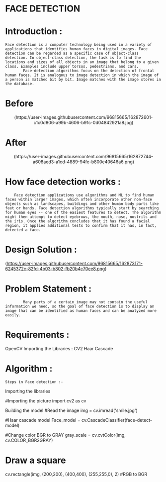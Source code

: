 # FACE DETECTION
# Introduction :
 	Face detection is a computer technology being used in a variety of applications that identifies human faces in digital images. Face detection can be regarded as a specific case of object-class detection. In object-class detection, the task is to find the locations and sizes of all objects in an image that belong to a given class. Examples include upper torsos, pedestrians, and cars.
           	Face-detection algorithms focus on the detection of frontal human faces. It is analogous to image detection in which the image of a person is matched bit by bit. Image matches with the image stores in the database. 
# Before     
<p align="center">
  (https://user-images.githubusercontent.com/96815665/162872601-c1c0d806-a99b-4606-b91c-0d04842921a8.jpg)
</p>

# After
<p align="center">
(https://user-images.githubusercontent.com/96815665/162872744-a608aed3-a1cd-4889-94fe-b800e40646a6.png)
 </p>
 
# How face detection works : 
        Face detection applications use algorithms and ML to find human faces within larger images, which often incorporate other non-face objects such as landscapes, buildings and other human body parts like feet or hands. Face detection algorithms typically start by searching for human eyes -- one of the easiest features to detect. The algorithm might then attempt to detect eyebrows, the mouth, nose, nostrils and the iris. Once the algorithm concludes that it has found a facial region, it applies additional tests to confirm that it has, in fact, detected a face.
        
 # Design Solution : 
 (https://user-images.githubusercontent.com/96815665/162873171-6245372c-82fd-4b03-b802-fb20b4c70ee8.png)
 
  # Problem Statement :
           	Many parts of a certain image may not contain the useful information we need, so the goal of face detection is to display an image that can be identified as human faces and can be analyzed more easily. 

# Requirements :
OpenCV
Importing the Libraries :
CV2
Haar  Cascade
 
# Algorithm :
	Steps in Face detection :-

Importing the libraries

#Importing the picture
import cv2 as cv

Building the model
#Read the image
 img = cv.imread('smile.jpg')
 
#Haar cascade model
Face_model = cv.CascadeClassifier(face-detect-model)
 
#Change color BGR to GRAY
gray_scale = cv.cvtColor(img, cv.COLOR_BGR2GRAY)
 
# Draw a square
cv.rectangle(img, (200,200), (400,400), (255,255,0), 2) 	#RGB to BGR


